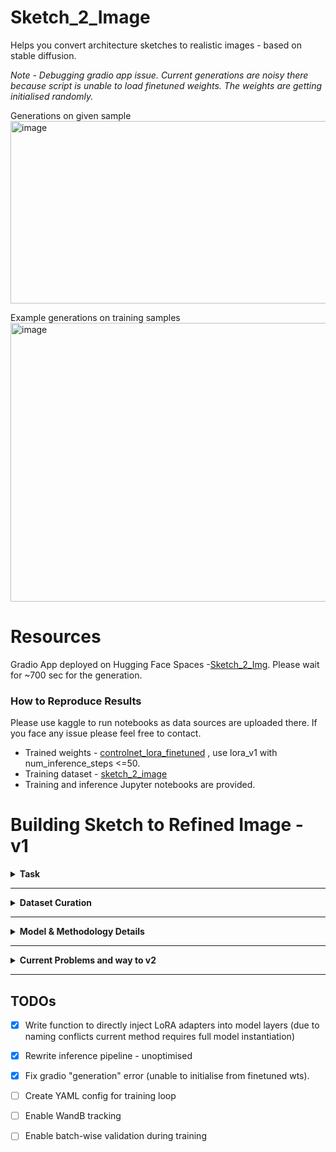 # Sketch_2_Image
Helps you convert architecture sketches to realistic images - based on stable diffusion.

_Note - Debugging gradio app issue. Current generations are noisy there because script is unable to load finetuned weights. The weights are getting initialised randomly._

Generations on given sample
<img width="985" height="292" alt="image" src="https://github.com/user-attachments/assets/10683e32-b99c-460b-be64-a56bbc657949" />


Example generations on training samples
<img width="865" height="446" alt="image" src="https://github.com/user-attachments/assets/3af0a04d-f6c2-4703-a420-ef6d0bb26af3" />




# Resources
Gradio App deployed on Hugging Face Spaces -[Sketch_2_Img](https://huggingface.co/spaces/pilotj/sketch_2_img). Please wait for ~700 sec for the generation.

### How to Reproduce Results
Please use kaggle to run notebooks as data sources are uploaded there. If you face any issue please feel free to contact.
- Trained weights - [controlnet_lora_finetuned](https://www.kaggle.com/datasets/mldtype/lora-weights-full) , use lora_v1 with num_inference_steps <=50.
- Training dataset  - [sketch_2_image](https://www.kaggle.com/datasets/mldtype/sketch-2-image-dataset)
- Training and inference Jupyter notebooks are provided.  

# Building Sketch to Refined Image - v1

<details>
<summary><strong>Task</strong></summary>

Develop, fine-tune, or strategically prompt a small AI model that transforms a predefined hand-drawn building sketch into a refined, structurally consistent image. 

</details>

---

<details>
<summary><strong>Dataset Curation</strong></summary>

Before creating the dataset, I defined a set of requirements to ensure coverage of both structural and stylistic diversity. These requirements were:

- Inclusion of different architectural styles of varying proportions — Modern, Neoclassical, Gothic, American, and Rural  
- Diversity in camera angles/points of view — right, left, and center perspectives.  
- Representation of different materials and, if possible, colors — concrete, steel, brick, stone, glass, and wood.  
- Samples of houses with both angular and flat roofs.  
- Inclusion of some curved structures to avoid overfitting toward straight edges.  
- Examples of glass structures with reflection and transparency to help the model identify glass windows under natural light.  

Based on these requirements, I collected a total of 35 images, sourced partly from the internet and partly from the [Kaggle architecture dataset](https://www.kaggle.com/datasets/wwymak/architecture-dataset). These were colored images of real structures. Initially, I explored whether any construction sketch datasets existed. Although I found one paper on similar work ([Using structure-aware diffusion model to generate renderings of school buildings](https://arxiv.org/pdf/2503.03090)), the dataset was not available, and most publicly available sketch datasets contained only plain outlines. In contrast, architectural diagrams are much more regular and complex in their drawing.  

To address this, I used ChatGPT to generate sketches from the collected real images. 
Each sketch was paired with a small guiding prompt following the syntax: `{structure} of {color} made of {material}`

These prompts were manually created to enforce specific features during generation. Some images were left without prompts to test performance without conditioning. I performed sampling on both prompt-free and prompt-based generation and found that text conditioning worked significantly better in our case.  

For v1, no augmentations were applied apart from these text prompts. I experimented with BLIP2 and Flamingo for automated image captioning to generate such guidance prompts, but their performance was poor, so manual creation was preferred.

</details>

---

<details>
<summary><strong>Model & Methodology Details</strong></summary>

*Method described here is v1 due to time and compute constraints. Possible extensions and better approaches are also discussed.*

As a baseline, Stable Diffusion was tested both with and without text conditioning. In these trials, many outputs degenerated into random noise, while a few managed to produce basic outlines with some color. However, these results proved to be highly sensitive to the specific prompt used.

Our objective is to perform inpainting as well as capture structure details. Since structural consistency is a need, I chose to go with ControlNet (Canny Edge version). ControlNet takes as input the edge map of a provided image and generates a realistic colored image. In our case, the base version of ControlNet could just produce outlines — this is because architecture sketches have multiple pencil strokes and shades to capture not only the structure but also depth and exposure to the light source. Edge maps are mostly binary and have almost no explicit indication of depth or natural light (pixel intensity sometimes captures light information). Due to compute constraints, I chose to go with a 300M parameter base model of ControlNet. I created a custom dataset of 35 images with guiding prompts. I used LoRA to finetune the model.

**Challenge** — Initially I started with Hugging Face's diffusers library to use LoRA; however, a lot of their functions are now deprecated (documentation not updated) and some are under upgradation (discovered this by reading their source code). For ControlNet from a custom checkpoint, there was no direct method — hence I decided to implement custom LoRA and generation pipeline. MSE was used as a loss. 

**Setups tried** —  
- LoRA with rank 4 (weak details) — 40M params  
- LoRA with rank 256 (most cost effective) — 60M params  
- LoRA with rank 512 (most detailed) — 90M params  

It was seen that text conditioning hugely improves generation quality. So the final training happens for `{sketch, prompt}` pairs. We use small prompts with a semi defined structure as discussed above. Best model was decided among a set of models with low loss and good visually aligned generation of provided validation images.

**Improvement Suggested (WIP)** — I have not explicitly enforced number of windows or structural regularity as a condition. One way around this is to generate  edge maps, count the number of rectangles — on target image and generation. A new regularisation term can be added to the loss: `LPIPS(edge_map_tg, edge_map_gen) + K * abs(#rect_tg - #rect_gen)`
where `K` will be a hyper parameter (~0.1). The number of rectangles is directly correlated to the number of windows and to structure as well, hence should improve generation. However, this is highly dependent on the algorithm to count rectangles as for structures made of stone/brick, the number of rectangles will be very large. Hence, a small value of `K` is suggested.

---

### Training Setup

| **Parameter**              | **Details** |
|----------------------------|-------------|
| **Compute**                | Kaggle P100 GPU |
| **Base Models**            | Hugging Face Diffusers (pretrained models) |
| **Frameworks**             | PyTorch (custom DataLoader and LoRA implementation) |
| **Dataset Size (training)**| 32 samples |
| **Batch Size**              | 4 |
| **Total Epochs**            | 250 (early stopped at ~200) |
| **Learning Rate Schedule and Optimiser** | Cosine, AdamW |
| **Initial Learning Rate**   | 5 × 10⁻⁵ |
| **LoRA Rank**               | 512 |

</details>

---

<details><summary><strong>Current Problems and way to v2</strong></summary>

1. **Sensitivity to `num_inference_steps`** : Generation quality and consistency vary significantly across image categories. Emperical observation - It is related to sketch qualtiy and complexity. Unpredictable behavior makes it difficult to generalize the number of steps needed.

2.  **Poor performance without guidance prompt** : Model relies heavily on guidance prompts. Indicates the need for a larger and more diverse training dataset.

3. **Sketch background introduces noise** : Background elements degrade model understanding of the core sketch. This impacts both generation quality and training signal.

### Proposed Way Forward

1. **Remove sketch background** before feeding into the model.
2. **Incorporate edge loss** term during training to enforce structural alignment.
3. **Use ResNet to encode sketch + edge map**
   - Feed both sketch and its edge map through ResNet layers (multi - controlNet)
   - Finetune first few ResNet layers alongside LoRA.
4. **Introduce material-based color/texture maps**
   - Fixed set of maps based on material and texture. Will be fused with initial input. Provide richer guidance for surface properties.
5. **Use multiple randomized prompts per training sample**
   - Replaces current fixed prompts.
   - Reduces overfitting to specific prompt wording.
   - Encourages the model to learn from image maps (e.g., edges, texture) rather than relying heavily on text.
6. **Evaluate model using LPIPS**

</details>

---
## TODOs

- [x] Write function to directly inject LoRA adapters into model layers (due to naming conflicts current method requires full model instantiation)
- [x] Rewrite inference pipeline - unoptimised
- [X] Fix gradio "generation" error (unable to initialise from finetuned wts).
- [ ] Create YAML config for training loop
- [ ] Enable WandB tracking
- [ ] Enable batch-wise validation during training




